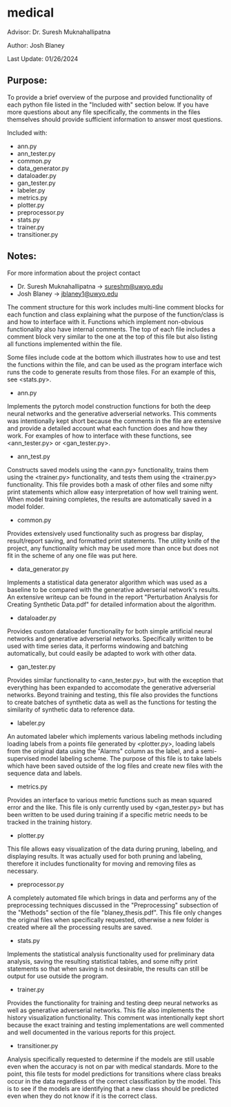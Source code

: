 # medical

Advisor: Dr. Suresh Muknahallipatna

Author: Josh Blaney

Last Update: 01/26/2024

## Purpose:
To provide a brief overview of the purpose and provided functionality of each 
python file listed in the "Included with" section below. If you have more 
questions about any file specifically, the comments in the files themselves
should provide sufficient information to answer most questions.

Included with: 
 - ann.py 
 - ann_tester.py
 - common.py
 - data_generator.py
 - dataloader.py
 - gan_tester.py
 - labeler.py
 - metrics.py
 - plotter.py
 - preprocessor.py 
 - stats.py
 - trainer.py
 - transitioner.py
 
## Notes:
For more information about the project contact 
 - Dr. Suresh Muknahallipatna -> sureshm@uwyo.edu
 - Josh Blaney -> jblaney1@uwyo.edu


The comment structure for this work includes multi-line comment
blocks for each function and class explaining what the purpose 
of the function/class is and how to interface with it. Functions 
which implement non-obvious functionality also have internal 
comments. The top of each file includes a comment block very 
similar to the one at the top of this file but also listing all
functions implemented within the file.

Some files include code at the bottom which illustrates how to 
use and test the functions within the file, and can be used as
the program interface wich runs the code to generate results 
from those files. For an example of this, see <stats.py>.


 - ann.py

Implements the pytorch model construction functions for both the 
deep neural networks and the generative adverserial networks.
This comments was intentionally kept short because the comments
in the file are extensive and provide a detailed account what 
each function does and how they work. For examples of how to 
interface with these functions, see <ann_tester.py> or <gan_tester.py>.


 - ann_test.py

Constructs saved models using the <ann.py> functionality, trains them
using the <trainer.py> functionality, and tests them using the 
<trainer.py> functionality. This file provides both a mask of other
files and some nifty print statements which allow easy interpretation
of how well training went. When model training completes, the results
are automatically saved in a model folder.


 - common.py
   
Provides extensively used functionality such as progress bar display,
result/report saving, and formatted print statements. The utility knife
of the project, any functionality which may be used more than once but 
does not fit in the scheme of any one file was put here.


 - data_generator.py
   
Implements a statistical data generator algorithm which was used as a 
baseline to be compared with the generative adverserial network's
results. An extensive writeup can be found in the report 
"Perturbation Analysis for Creating Synthetic Data.pdf" for detailed 
information about the algorithm.


 - dataloader.py
   
Provides custom dataloader functionality for both simple artificial
neural networks and generative adverserial networks. Specifically
written to be used with time series data, it performs windowing 
and batching automatically, but could easily be adapted to work
with other data.


 - gan_tester.py
   
Provides similar functionality to <ann_tester.py>, but with the exception 
that everything has been expanded to accomodate the generative adverserial
networks. Beyond training and testing, this file also provides the 
functions to create batches of synthetic data as well as the functions for 
testing the similarity of synthetic data to reference data.


 - labeler.py
   
An automated labeler which implements various labeling methods including
loading labels from a points file generated by <plotter.py>, loading 
labels from the original data using the "Alarms" column as the label, and
a semi-supervised model labeling scheme. The purpose of this file is to 
take labels which have been saved outside of the log files and create 
new files with the sequence data and labels.


 - metrics.py
   
Provides an interface to various metric functions such as mean squared
error and the like. This file is only currently used by <gan_tester.py>
but has been written to be used during training if a specific metric
needs to be tracked in the training history.


 - plotter.py
   
This file allows easy visualization of the data during pruning, labeling, 
and displaying results. It was actually used for both pruning and labeling,
therefore it includes functionality for moving and removing files as 
necessary.


 - preprocessor.py
   
A completely automated file which brings in data and performs any of the 
preprocessing techniques discussed in the "Preprocessing" subsection of 
the "Methods" section of the file "blaney_thesis.pdf". This file only
changes the original files when specifically requested, otherwise a 
new folder is created where all the processing results are saved.


 - stats.py
   
Implements the statistical analysis functionality used for preliminary
data analysis, saving the resulting statistical tables, and some nifty 
print statements so that when saving is not desirable, the results can
still be output for use outside the program.


 - trainer.py
   
Provides the functionality for training and testing deep neural networks
as well as generative adverserial networks. This file also implements 
the history visualization functionality. This comment was intentionally 
kept short because the exact training and testing implementations are 
well commented and well documented in the various reports for this 
project. 


 - transitioner.py
   
Analysis specifically requested to determine if the 
models are still usable even when the accuracy is not on par with 
medical standards. More to the point, this file tests for model 
predictions for transitions where class breaks occur in the data 
regardless of the correct classification by the model. This is to 
see if the models are identifying that a new class should be predicted
even when they do not know if it is the correct class.
